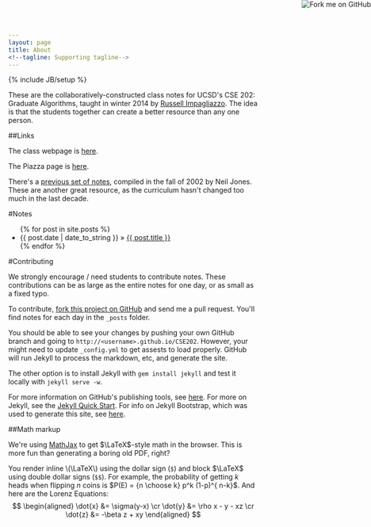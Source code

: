 ```yaml
---
layout: page
title: About 
<!--tagline: Supporting tagline-->
---
```

{% include JB/setup %}

<a href="https://github.com/emchristiansen/CSE202">
  <img style="position: absolute; top: 0; right: 0; border: 0;" src="https://s3.amazonaws.com/github/ribbons/forkme_right_darkblue_121621.png" alt="Fork me on GitHub">
</a>

<script 
  type="text/javascript"
  src="http://cdn.mathjax.org/mathjax/latest/MathJax.js?config=TeX-AMS-MML_HTMLorMML">
</script>

These are the collaboratively-constructed class notes for UCSD's CSE 202: Graduate Algorithms, taught in winter 2014 by [Russell Impagliazzo](http://cseweb.ucsd.edu/~russell/). 
The idea is that the students together can create a better resource than any one person.

##Links

The class webpage is [here](http://cseweb.ucsd.edu/classes/wi14/cse202-a/).

The Piazza page is [here](piazza.com/ucsd/winter2014/cse202/home).

There's a [previous set of notes](http://cseweb.ucsd.edu/~ncjones/cse202/), compiled in the fall of 2002 by Neil Jones.
These are another great resource, as the curriculum hasn't changed too much in the last decade.

#Notes

<ul class="posts">
  {% for post in site.posts %}
    <li><span>{{ post.date | date_to_string }}</span> &raquo; <a href="{{ BASE_PATH }}{{ post.url }}">{{ post.title }}</a></li>
  {% endfor %}
</ul>

#Contributing

We strongly encourage / need students to contribute notes.
These contributions can be as large as the entire notes for one day, or as small as a fixed typo.

To contribute, [fork this project on GitHub](https://github.com/emchristiansen/CSE202) and send me a pull request.
You'll find notes for each day in the `_posts` folder.

You should be able to see your changes by pushing your own GitHub branch and going to `http://<username>.github.io/CSE202`.
However, your might need to update `_config.yml` to get assests to load properly.
GitHub will run Jekyll to process the markdown, etc, and generate the site.

The other option is to install Jekyll with `gem install jekyll` and test it locally with `jekyll serve -w`.

For more information on GitHub's publishing tools, see [here](http://pages.github.com/).
For more on Jekyll, see the [Jekyll Quick Start](http://jekyllbootstrap.com/usage/jekyll-quick-start.html).
For info on Jekyll Bootstrap, which was used to generate this site, see [here](http://jekyllbootstrap.com).

##Math markup

We're using [MathJax](http://www.mathjax.org/) to get $\LaTeX$-style math in the browser.
This is more fun than generating a boring old PDF, right?

You render inline \\(\LaTeX\\) using the dollar sign (`$`) and block $\LaTeX$ using double dollar signs (`$$`).
For example, the probability of getting $k$ heads when flipping $n$ coins is $P(E) = {n \choose k} p^k (1-p)^{ n-k}$.
And here are the Lorenz Equations:
$$  
\begin{aligned}
\dot{x} &= \sigma(y-x) \cr
\dot{y} &= \rho x - y - xz \cr
\dot{z} &= -\beta z + xy
\end{aligned}
$$

